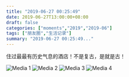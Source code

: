```yaml
---
title: "2019-06-27 00:25:49"
date: 2019-06-27T13:00:00+08:00
draft: false
categories: ["moments","2019","2019-06"]
tags: ["朋友圈","生活记录"]
summary: "2019-06-27 00:25:49..."
---
```


住过最最有历史气息的酒店！不是复古，是就是古！

![Media 1](/Moments/photos/2019-06-27/201906270025490.jpg)
![Media 2](/Moments/photos/2019-06-27/201906270025491.jpg)
![Media 3](/Moments/photos/2019-06-27/201906270025492.jpg)
![Media 4](/Moments/photos/2019-06-27/201906270025493.jpg)

